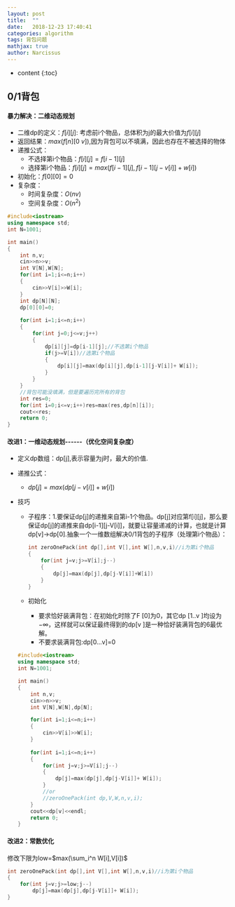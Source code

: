 ```yaml
---
layout: post
title:  ""
date:   2018-12-23 17:40:41
categories: algorithm
tags: 背包问题
mathjax: true
author: Narcissus
---
```


* content
{:toc}
## 0/1背包

#### 暴力解决：二维动态规划

- 二维dp的定义：$f[i][j]​$: 考虑前i个物品，总体积为j的最大价值为$f[i][j]​$
- 返回结果：$max(f[n][0~v])$,因为背包可以不填满，因此也存在不被选择的物体
- 递推公式：
  - 不选择第i个物品：$f[i][j]=f[i-1][j]$
  - 选择第i个物品：$f[i][j]=max(f[i-1][j],f[i-1][j-v[i]]+w[i])​$
- 初始化：$f[0][0]=0​$
- 复杂度：
  - 时间复杂度：$O(nv)​$
  - 空间复杂度：$O(n^2)​$

```c++
#include<iostream>
using namespace std;
int N=1001;

int main()
{
    int n,v;
    cin>>n>>v;
    int V[N],W[N];
    for(int i=1;i<=n;i++)
    {
        cin>>V[i]>>W[i];
    }
    int dp[N][N];
    dp[0][0]=0;
    
    for(int i=1;i<=n;i++)
    {
        for(int j=0;j<=v;j++)
        {
            dp[i][j]=dp[i-1][j];//不选第i个物品
            if(j>=V[i])//选第i个物品
            {
                dp[i][j]=max(dp[i][j],dp[i-1][j-V[i]]+ W[i]);
            }
        }
    }
    //背包可能没填满，但是要遍历完所有的背包
    int res=0;
    for(int i=0;i<=v;i++)res=max(res,dp[n][i]);
    cout<<res;
    return 0;
}
```

#### 改进1：一维动态规划------（优化空间复杂度）

- 定义dp数组：dp[j],表示容量为j时，最大的价值.

- 递推公式：

  - $dp[j]=max(dp[j-v[i]]+w[i])​$

- 技巧

  - 子程序：1.要保证dp[j]的递推来自第i-1个物品。dp[j]对应第f\[i][j]，那么要保证dp[j]的递推来自dp\[i-1][j-V[i]]，就要让容量递减的计算，也就是计算dp[v]->dp[0].抽象一个一维数组解决0/1背包的子程序（处理第i个物品）：

    ```c++
    int zeroOnePack(int dp[],int V[],int W[],n,v,i)//i为第i个物品
    {
        for(int j=v;j>=V[i];j--)
        {
            dp[j]=max(dp[j],dp[j-V[i]]+W[i])
        }
    }
    ```

  - 初始化

    - 要求恰好装满背包：在初始化时除了F [0]为0，其它dp [1..v ]均设为−∞，这样就可以保证最终得到的dp[v ]是一种恰好装满背包的6最优解。
    - 不要求装满背包:dp[0…v]=0

  ```c++
  #include<iostream>
  using namespace std;
  int N=1001;
  
  int main()
  {
      int n,v;
      cin>>n>>v;
      int V[N],W[N],dp[N];
  
      for(int i=1;i<=n;i++)
      {
          cin>>V[i]>>W[i];
      }
      
      for(int i=1;i<=n;i++)
      {
          for(int j=v;j>=V[i];j--)
          {
              dp[j]=max(dp[j],dp[j-V[i]]+ W[i]);
          }
          //or
          //zeroOnePack(int dp,V,W,n,v,i);
      }
      cout<<dp[v]<<endl;
      return 0;
  }
  ```



#### 改进2：常数优化

修改下限为low=$max(\sum_i^n W[i],V[i])$

```c++
int zeroOnePack(int dp[],int V[],int W[],n,v,i)//i为第i个物品
{
    for(int j=v;j>=low;j--)
        dp[j]=max(dp[j],dp[j-V[i]]+ W[i]);
}
```


